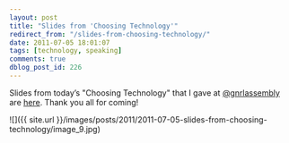 ```yaml
---
layout: post
title: "Slides from 'Choosing Technology'"
redirect_from: "/slides-from-choosing-technology/"
date: 2011-07-05 18:01:07
tags: [technology, speaking]
comments: true
dblog_post_id: 226
---
```

Slides from today’s "Choosing Technology" that I gave at [@gnrlassembly](https://www.generalassemb.ly/) are [here](https://www.slideshare.net/dblockdotorg/choosing-technology). Thank you all for coming!

![]({{ site.url }}/images/posts/2011/2011-07-05-slides-from-choosing-technology/image_9.jpg)

